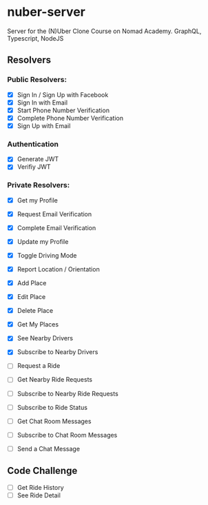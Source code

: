 # nuber-server

Server for the (N)Uber Clone Course on Nomad Academy. GraphQL, Typescript, NodeJS


## Resolvers

### Public Resolvers:

- [x] Sign In / Sign Up with Facebook
- [x] Sign In with Email
- [X] Start Phone Number Verification
- [x] Complete Phone Number Verification
- [X] Sign Up with Email

### Authentication
- [x] Generate JWT
- [x] Verifiy JWT

### Private Resolvers:

- [x] Get my Profile
- [x] Request Email Verification
- [X] Complete Email Verification
- [x] Update my Profile
- [x] Toggle Driving Mode
- [x] Report Location / Orientation
- [x] Add Place
- [x] Edit Place
- [x] Delete Place
- [x] Get My Places
- [x] See Nearby Drivers
- [X] Subscribe to Nearby Drivers
- [ ] Request a Ride
- [ ] Get Nearby Ride Requests
- [ ] Subscribe to Nearby Ride Requests
- [ ] Subscribe to Ride Status
- [ ] Get Chat Room Messages
- [ ] Subscribe to Chat Room Messages
- [ ] Send a Chat Message


## Code Challenge

- [ ] Get Ride History
- [ ] See Ride Detail
